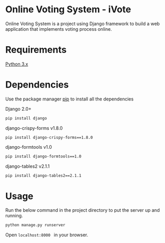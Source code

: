 # Online Voting System - iVote

Online Voting System is a project using Django framework to build a web application that implements voting process online.

# Requirements

[Python 3.x](https://www.python.org/downloads/)

# Dependencies 

Use the package manager [pip](https://pip.pypa.io/en/stable/) to install all the dependencies

Django 2.0+ 
```bash
pip install django
```
django-crispy-forms v1.8.0

```
pip install django-crispy-forms==1.8.0
```

django-formtools v1.0 
```bash
pip install django-formtools==1.0
```

django-tables2 v2.1.1
```bash
pip install django-tables2==2.1.1
```

# Usage

Run the below command in the project directory to put the server up and running.
```bash
python manage.py runserver
```

Open  ```localhost:8000 ``` in your browser.
